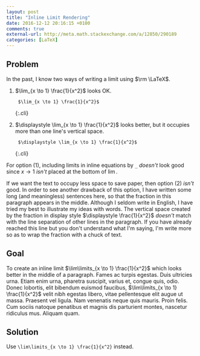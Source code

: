 ```yaml
---
layout: post
title: "Inline Limit Rendering"
date: 2016-12-12 20:16:15 +0100
comments: true
external-url: http://meta.math.stackexchange.com/a/12850/290189
categories: [LaTeX]
---
```


Problem
---

In the past, I know two ways of writing a limit using $\rm \LaTeX$.

1. $\lim_{x \to 1} \frac{1}{x^2}$ looks OK.

        $\lim_{x \to 1} \frac{1}{x^2}$
    {:.cli}

2. $\displaystyle \lim_{x \to 1} \frac{1}{x^2}$ looks better, but it
occupies more than one line's vertical space.

        $\displaystyle \lim_{x \to 1} \frac{1}{x^2}$
    {:.cli}


For option (1), including limits in inline equations by `_` *doesn't*
look good since $x \to 1$ *isn't* placed at the bottom of $\lim$.

If we want the text to occupy less space to save paper, then option
(2) *isn't* good.  In order to see another drawback of this option, I
have written some long (and meaningless) sentences here, so that the
fraction in this paragraph appears in the middle.  Although I seldom
write in English, I have tried my best to illustrate my ideas with
words.  The vertical space created by the fraction in display style
$\displaystyle \frac{1}{x^2}$ *doesn't* match with the line separation
of other lines in the paragraph.  If you have already reached this
line but you don't understand what I'm saying, I'm write more so as to
wrap the fraction with a chuck of text.

Goal
---

To create an inline limit $\lim\limits_{x \to 1} \frac{1}{x^2}$ which
looks better in the middle of a paragraph.  Fames ac turpis egestas.
Duis ultricies urna. Etiam enim urna, pharetra suscipit, varius et,
congue quis, odio. Donec lobortis, elit bibendum euismod faucibus,
$\lim\limits_{x \to 1} \frac{1}{x^2}$ velit nibh egestas libero, vitae
pellentesque elit augue ut massa.  Praesent vel ligula. Nam venenatis
neque quis mauris. Proin felis. Cum sociis natoque penatibus et magnis
dis parturient montes, nascetur ridiculus mus. Aliquam quam.

<!-- more -->

Solution
---

Use `\lim\limits_{x \to 1} \frac{1}{x^2}` instead.
